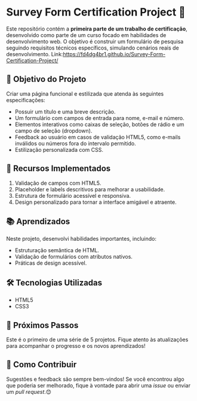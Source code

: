 # Survey Form Certification Project 🌟  

Este repositório contém a **primeira parte de um trabalho de certificação**, desenvolvido como parte de um curso focado em habilidades de desenvolvimento web. O objetivo é construir um formulário de pesquisa seguindo requisitos técnicos específicos, simulando cenários reais de desenvolvimento.
Link:https://fd4dg4br1.github.io/Survey-Form-Certification-Project/

## 🎯 Objetivo do Projeto  
Criar uma página funcional e estilizada que atenda às seguintes especificações:  
- Possuir um título e uma breve descrição.  
- Um formulário com campos de entrada para nome, e-mail e número.  
- Elementos interativos como caixas de seleção, botões de rádio e um campo de seleção (dropdown).  
- Feedback ao usuário em casos de validação HTML5, como e-mails inválidos ou números fora do intervalo permitido.  
- Estilização personalizada com CSS.  

## 🚀 Recursos Implementados  
1. Validação de campos com HTML5.  
2. Placeholder e labels descritivos para melhorar a usabilidade.  
3. Estrutura de formulário acessível e responsiva.  
4. Design personalizado para tornar a interface amigável e atraente.  

## 📚 Aprendizados  
Neste projeto, desenvolvi habilidades importantes, incluindo:  
- Estruturação semântica de HTML.  
- Validação de formulários com atributos nativos.  
- Práticas de design acessível.  

## 🛠️ Tecnologias Utilizadas  
- HTML5  
- CSS3  

## 📂 Próximos Passos  
Este é o primeiro de uma série de 5 projetos. Fique atento às atualizações para acompanhar o progresso e os novos aprendizados!  

## 📝 Como Contribuir  
Sugestões e feedback são sempre bem-vindos! Se você encontrou algo que poderia ser melhorado, fique à vontade para abrir uma _issue_ ou enviar um _pull request_.😊 
